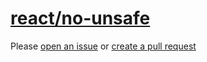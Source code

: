 [react/no-unsafe](https://github.com/yannickcr/eslint-plugin-react/tree/master/docs/rules/no-unsafe.md)
=======================================================================================================
Please [open an issue](https://github.com/professional-js/eslint-config/issues/new)
or [create a pull request](https://github.com/professional-js/eslint-config/edit/main/src/rules-configurations/react/no-unsafe.md)
